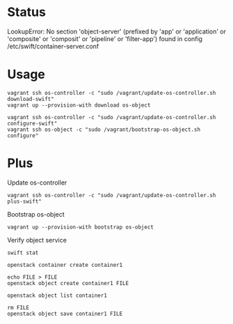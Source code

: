 # Status

LookupError: No section 'object-server' (prefixed by 'app' or 'application' or 'composite' or 'composit' or 'pipeline' or 'filter-app') found in config /etc/swift/container-server.conf

# Usage

```
vagrant ssh os-controller -c "sudo /vagrant/update-os-controller.sh download-swift"
vagrant up --provision-with download os-object

vagrant ssh os-controller -c "sudo /vagrant/update-os-controller.sh configure-swift"
vagrant ssh os-object -c "sudo /vagrant/bootstrap-os-object.sh configure"
```

# Plus

Update os-controller

```
vagrant ssh os-controller -c "sudo /vagrant/update-os-controller.sh plus-swift" 
```

Bootstrap os-object

```
vagrant up --provision-with bootstrap os-object
```

Verify object service

```
swift stat

openstack container create container1

echo FILE > FILE
openstack object create container1 FILE

openstack object list container1

rm FILE
openstack object save container1 FILE
```
